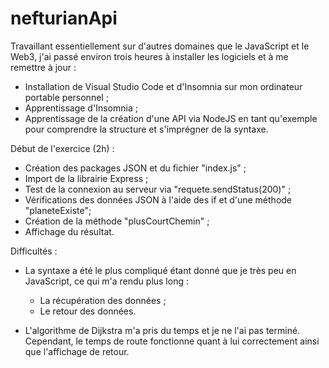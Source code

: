 # nefturianApi

Travaillant essentiellement sur d'autres domaines que le JavaScript et le Web3, j'ai passé environ trois heures à installer les logiciels et à me remettre à jour :

  - Installation de Visual Studio Code et d'Insomnia sur mon ordinateur portable personnel ;
  - Apprentissage d'Insomnia ;
  - Apprentissage de la création d'une API via NodeJS en tant qu'exemple pour comprendre la structure et s'imprégner de la syntaxe.

Début de l'exercice (2h) :

  - Création des packages JSON et du fichier "index.js" ;
  - Import de la librairie Express ;
  - Test de la connexion au serveur via "requete.sendStatus(200)" ;
  - Vérifications des données JSON à l'aide des if et d'une méthode "planeteExiste";
  - Création de la méthode "plusCourtChemin" ;
  - Affichage du résultat.

Difficultés :

  - La syntaxe a été le plus compliqué étant donné que je très peu en JavaScript, ce qui m'a rendu plus long :
  
      - La récupération des données ;
      - Le retour des données.
      
  - L'algorithme de Dijkstra m'a pris du temps et je ne l'ai pas terminé. 
    Cependant, le temps de route fonctionne quant à lui correctement ainsi que l'affichage de retour.
